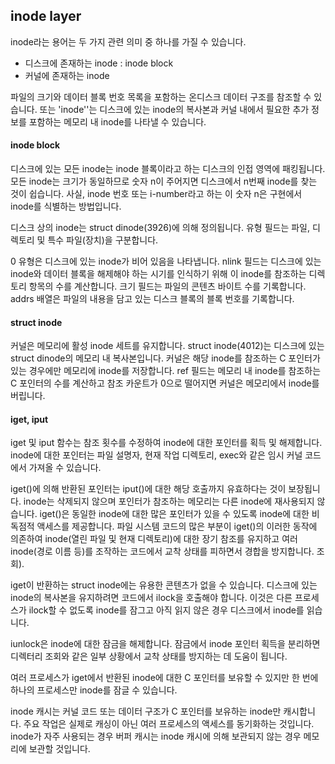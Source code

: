 ## inode layer

inode라는 용어는 두 가지 관련 의미 중 하나를 가질 수 있습니다.

* 디스크에 존재하는 inode : inode block
* 커널에 존재하는 inode 

파일의 크기와 데이터 블록 번호 목록을 포함하는 온디스크 데이터 구조를 참조할 수 있습니다. 또는 'inode''는 디스크에 있는 inode의 복사본과 커널 내에서 필요한 추가 정보를 포함하는 메모리 내 inode를 나타낼 수 있습니다.

#### inode block

디스크에 있는 모든 inode는 inode 블록이라고 하는 디스크의 인접 영역에 패킹됩니다. 모든 inode는 크기가 동일하므로 숫자 n이 주어지면 디스크에서 n번째 inode를 찾는 것이 쉽습니다. 사실, inode 번호 또는 i-number라고 하는 이 숫자 n은 구현에서 inode를 식별하는 방법입니다.

디스크 상의 inode는 struct dinode(3926)에 의해 정의됩니다. 유형 필드는 파일, 디렉토리 및 특수 파일(장치)을 구분합니다.

0 유형은 디스크에 있는 inode가 비어 있음을 나타냅니다. nlink 필드는 디스크에 있는 inode와 데이터 블록을 해제해야 하는 시기를 인식하기 위해 이 inode를 참조하는 디렉토리 항목의 수를 계산합니다. 크기 필드는 파일의 콘텐츠 바이트 수를 기록합니다. addrs 배열은 파일의 내용을 담고 있는 디스크 블록의 블록 번호를 기록합니다.

#### struct inode

커널은 메모리에 활성 inode 세트를 유지합니다. struct inode(4012)는 디스크에 있는 struct dinode의 메모리 내 복사본입니다. 커널은 해당 inode를 참조하는 C 포인터가 있는 경우에만 메모리에 inode를 저장합니다. ref 필드는 메모리 내 inode를 참조하는 C 포인터의 수를 계산하고 참조 카운트가 0으로 떨어지면 커널은 메모리에서 inode를 버립니다.

#### iget, iput

iget 및 iput 함수는 참조 횟수를 수정하여 inode에 대한 포인터를 획득 및 해제합니다. inode에 대한 포인터는 파일 설명자, 현재 작업 디렉토리, exec와 같은 임시 커널 코드에서 가져올 수 있습니다.

iget()에 의해 반환된 포인터는 iput()에 대한 해당 호출까지 유효하다는 것이 보장됩니다. inode는 삭제되지 않으며 포인터가 참조하는 메모리는 다른 inode에 재사용되지 않습니다.
iget()은 동일한 inode에 대한 많은 포인터가 있을 수 있도록 inode에 대한 비독점적 액세스를 제공합니다. 파일 시스템 코드의 많은 부분이 iget()의 이러한 동작에 의존하여 inode(열린 파일 및 현재 디렉토리)에 대한 장기 참조를 유지하고 여러 inode(경로 이름 등)를 조작하는 코드에서 교착 상태를 피하면서 경합을 방지합니다. 조회).

iget이 반환하는 struct inode에는 유용한 콘텐츠가 없을 수 있습니다. 디스크에 있는 inode의 복사본을 유지하려면 코드에서 ilock을 호출해야 합니다. 이것은 다른 프로세스가 ilock할 수 없도록 inode를 잠그고 아직 읽지 않은 경우 디스크에서 inode를 읽습니다.

iunlock은 inode에 대한 잠금을 해제합니다. 잠금에서 inode 포인터 획득을 분리하면 디렉터리 조회와 같은 일부 상황에서 교착 상태를 방지하는 데 도움이 됩니다.

여러 프로세스가 iget에서 반환된 inode에 대한 C 포인터를 보유할 수 있지만 한 번에 하나의 프로세스만 inode를 잠글 수 있습니다.

inode 캐시는 커널 코드 또는 데이터 구조가 C 포인터를 보유하는 inode만 캐시합니다. 주요 작업은 실제로 캐싱이 아닌 여러 프로세스의 액세스를 동기화하는 것입니다. inode가 자주 사용되는 경우 버퍼 캐시는 inode 캐시에 의해 보관되지 않는 경우 메모리에 보관할 것입니다.